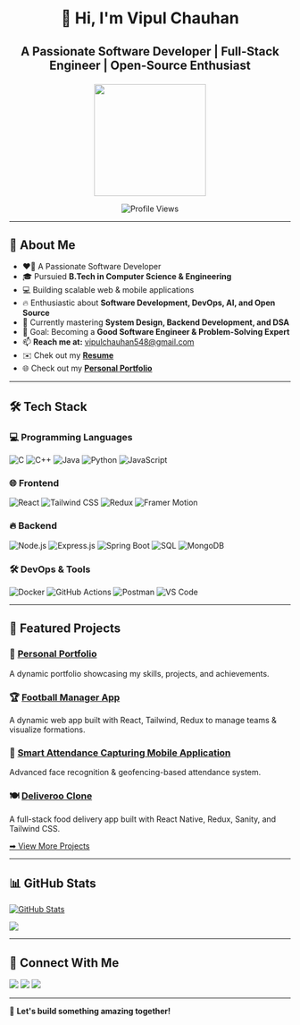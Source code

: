# <p align="center">👋 Hi, I'm Vipul Chauhan</p>
## <p align="center"> A Passionate Software Developer | Full-Stack Engineer | Open-Source Enthusiast</p>

<p align="center">
  <img src="https://avatars.githubusercontent.com/u/90852928?v=4" width="200" height="200">
</p>

<p align="center">
  <img src="https://komarev.com/ghpvc/?username=vipulchauhan89&label=Profile%20views&color=32CD32&style=flat" alt="Profile Views" />
</p>

---

## 🚀 About Me
- ❤️‍🔥 A Passionate Software Developer
- 🎓 Pursuied **B.Tech in Computer Science & Engineering**
- 💻 Building scalable web & mobile applications
- 🔥 Enthusiastic about **Software Development, DevOps, AI, and Open Source**
- 🌱 Currently mastering **System Design, Backend Development, and DSA**
- 🎯 Goal: Becoming a **Good Software Engineer & Problem-Solving Expert**
- 📫 **Reach me at:** [vipulchauhan548@gmail.com](mailto:vipulchauhan548@gmail.com)
- ✉️ Chek out my **[Resume](https://github.com/VipulChauhan89/VipulChauhan89/blob/main/Resume/Resume_VipulChauhan.pdf)**
- 🌐 Check out my **[Personal Portfolio](https://vipulchauhan89.github.io/Personal-portfolio/)**

---

## 🛠️ Tech Stack

### 💻 Programming Languages
![C](https://img.shields.io/badge/C-00599C?style=flat&logo=c&logoColor=white)
![C++](https://img.shields.io/badge/C++-00599C?style=flat&logo=c%2B%2B&logoColor=white)
![Java](https://img.shields.io/badge/Java-007396?style=flat&logo=java&logoColor=white)
![Python](https://img.shields.io/badge/Python-3776AB?style=flat&logo=python&logoColor=white)
![JavaScript](https://img.shields.io/badge/JavaScript-F7DF1E?style=flat&logo=javascript&logoColor=black)

### 🌐 Frontend
![React](https://img.shields.io/badge/React-61DAFB?style=flat&logo=react&logoColor=black)
![Tailwind CSS](https://img.shields.io/badge/Tailwind%20CSS-38B2AC?style=flat&logo=tailwind-css&logoColor=white)
![Redux](https://img.shields.io/badge/Redux-764ABC?style=flat&logo=redux&logoColor=white)
![Framer Motion](https://img.shields.io/badge/Framer%20Motion-0055FF?style=flat&logo=framer&logoColor=white)

### 🔥 Backend
![Node.js](https://img.shields.io/badge/Node.js-339933?style=flat&logo=node.js&logoColor=white)
![Express.js](https://img.shields.io/badge/Express.js-000000?style=flat&logo=express&logoColor=white)
![Spring Boot](https://img.shields.io/badge/Spring%20Boot-6DB33F?style=flat&logo=spring-boot&logoColor=white)
![SQL](https://img.shields.io/badge/SQL-CC2927?style=flat&logo=amazon-dynamodb&logoColor=white)
![MongoDB](https://img.shields.io/badge/MongoDB-4EA94B?style=flat&logo=mongodb&logoColor=white)

### 🛠️ DevOps & Tools
![Docker](https://img.shields.io/badge/Docker-2496ED?style=flat&logo=docker&logoColor=white)
![GitHub Actions](https://img.shields.io/badge/GitHub%20Actions-2088FF?style=flat&logo=github-actions&logoColor=white)
![Postman](https://img.shields.io/badge/Postman-FF6C37?style=flat&logo=postman&logoColor=white)
![VS Code](https://img.shields.io/badge/VS%20Code-007ACC?style=flat&logo=visual-studio-code&logoColor=white)

---

## 🌟 Featured Projects

### 🚀 [Personal Portfolio](https://vipulchauhan89.github.io/Personal-portfolio/)
A dynamic portfolio showcasing my skills, projects, and achievements.

### 🏆 [Football Manager App](https://github.com/VipulChauhan89/Football-Manager-App)
A dynamic web app built with React, Tailwind, Redux to manage teams & visualize formations.

### 📸 [Smart Attendance Capturing Mobile Application](https://github.com/VipulChauhan89/Presence-2.0)
Advanced face recognition & geofencing-based attendance system.

### 🍽️ [Deliveroo Clone](https://github.com/VipulChauhan89/Deliveroo-Clone)
A full-stack food delivery app built with React Native, Redux, Sanity, and Tailwind CSS.

[➡ View More Projects](https://github.com/VipulChauhan89?tab=repositories)

---

## 📊 GitHub Stats

<a href="http://www.github.com/VipulChauhan89"><img src="https://github-readme-stats.vercel.app/api?username=VipulChauhan89&show_icons=true&hide=&count_private=true&title_color=0891b2&text_color=ffffff&icon_color=0891b2&bg_color=1c1917&hide_border=true&show_icons=true" alt="GitHub Stats" /></a>

<a href="http://www.github.com/VipulChauhan89"><img src="https://github-readme-streak-stats.herokuapp.com/?user=VipulChauhan89&stroke=ffffff&background=1c1917&ring=0891b2&fire=0891b2&currStreakNum=ffffff&currStreakLabel=0891b2&sideNums=ffffff&sideLabels=ffffff&dates=ffffff&hide_border=true" /></a>

---

## 🔗 Connect With Me

<p align="left">
  <a href="https://www.linkedin.com/in/vipul-chauhan-19352b1b6/" target="_blank"><img src="https://img.shields.io/badge/LinkedIn-0A66C2?style=flat&logo=linkedin&logoColor=white"></a>
  <a href="https://github.com/VipulChauhan89" target="_blank"><img src="https://img.shields.io/badge/GitHub-181717?style=flat&logo=github&logoColor=white"></a>
  <a href="http://www.instagram.com/vipul_chauhan89/" target="_blank"><img src="https://img.shields.io/badge/Instagram-E4405F?style=flat&logo=instagram&logoColor=white"></a>
</p>

---

🚀 **Let's build something amazing together!**

